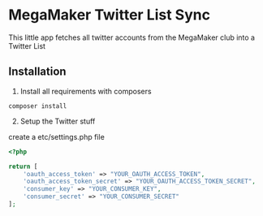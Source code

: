 MegaMaker Twitter List Sync
======

This little app fetches all twitter accounts from the MegaMaker club into a Twitter List


Installation
------

1. Install all requirements with composers


```
composer install
```


2. Setup the Twitter stuff

create a etc/settings.php file

```php
<?php

return [
    'oauth_access_token' => "YOUR_OAUTH_ACCESS_TOKEN",
    'oauth_access_token_secret' => "YOUR_OAUTH_ACCESS_TOKEN_SECRET",
    'consumer_key' => "YOUR_CONSUMER_KEY",
    'consumer_secret' => "YOUR_CONSUMER_SECRET"
];

```
